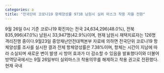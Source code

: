 ```yaml
---
categories: a
title: "전국단위 코로나19 항체양성률 9738 남원시 실외 마스크 착용 자율 전환"
---
```

9월 26일 0시 기준 코로나19 확진자는 전국 24,634,296(48.0%), 전북 835,996(47.0%) 남원시 33,947명(42.9%)이며, 현재 남원시 재택치료자는 126명 격리진행 중이다.9월23일 중앙재난안전대책본부 자료에 의하면 전국단위 코로나19 항체양성률 조사를 실시한 결과 전체 항체양성률은 7.38%이며, 항체는 시간이 지남에 따라 소실되며 새로운 변이 발생 시 방어 효과가 더 감소할 수 있음을 발표했다이와 더불어 방역당국에서는 9월 26일부터 실외마스크 착용의무를 해제하고 착용 권고로 전환했다. 현재 국내